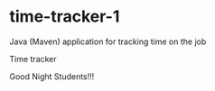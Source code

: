 # time-tracker-1
Java (Maven) application for tracking time on the job

Time tracker

Good Night Students!!!
